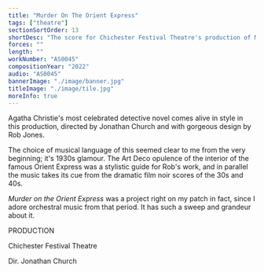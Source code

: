 ```yaml
---
title: "Murder On The Orient Express"
tags: ["theatre"]
sectionSortOrder: 13
shortDesc: "The score for Chichester Festival Theatre's production of Murder On The Orient Express"
forces: ""
length: ""
workNumber: "AS0045"
compositionYear: "2022"
audio: "AS0045"
bannerImage: "./image/banner.jpg"
titleImage: "./image/tile.jpg"
moreInfo: true
---
```


<div class="pdMainContent">
    <p>
    Agatha Christie's most celebrated detective novel comes alive in style in this production, directed by Jonathan Church and with gorgeous design by Rob Jones.
    </p>
    <p>The choice of musical language of this seemed clear to me from the very beginning; it's 1930s glamour. The Art Deco opulence of the interior of the famous Orient Express was a stylistic guide for Rob's work, and in parallel the music takes its cue from the dramatic film noir scores of the 30s and 40s.</p>
    <p><i>Murder on the Orient Express</i> was a project right on my patch in fact, since I adore orchestral music from that period. It has such a sweep and grandeur about it. </p>
</div>

<div class="pdSidebar">
    <div class="pdSidebarSection">
      <div class="pdSidebarSectionTitle" style="color: #{{ projectColour }}">PRODUCTION</div>
       <p>Chichester Festival Theatre</p> 
       <p>Dir. Jonathan Church</p>
    </div>
</div>
